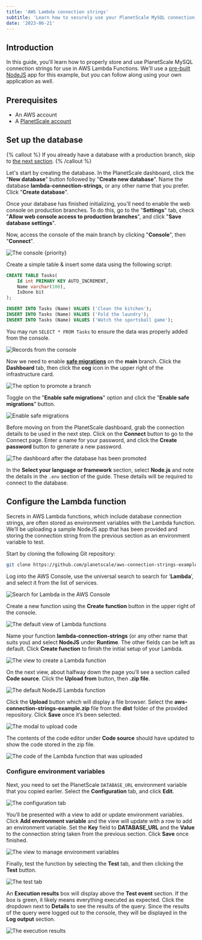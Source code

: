 ```yaml
---
title: 'AWS Lambda connection strings'
subtitle: 'Learn how to securely use your PlanetScale MySQL connection strings with AWS Lambda Functions'
date: '2023-06-21'
---
```


## Introduction

In this guide, you'll learn how to properly store and use PlanetScale MySQL connection strings for use in AWS Lambda Functions. We'll use a [pre-built NodeJS](https://github.com/planetscale/aws-connection-strings-example) app for this example, but you can follow along using your own application as well.

## Prerequisites

- An AWS account
- A [PlanetScale account](https://auth.planetscale.com/sign-up)

## Set up the database

{% callout %}
If you already have a database with a production branch, skip to [the next section](#configure-the-lambda-function).
{% /callout %}

Let's start by creating the database. In the PlanetScale dashboard, click the "**New database**" button followed by "**Create new database**". Name the database **lambda-connection-strings,** or any other name that you prefer. Click "**Create database**".

Once your database has finished initializing, you'll need to enable the web console on production branches. To do this, go to the "**Settings**" tab, check "**Allow web console access to production branches**", and click "**Save database settings**".

Now, access the console of the main branch by clicking "**Console**", then "**Connect**".

![The console {priority}](/assets/docs/tutorials/aws-lambda-connection-strings/console-3.png)

Create a simple table & insert some data using the following script:

```sql
CREATE TABLE Tasks(
	Id int PRIMARY KEY AUTO_INCREMENT,
	Name varchar(100),
	IsDone bit
);

INSERT INTO Tasks (Name) VALUES ('Clean the kitchen');
INSERT INTO Tasks (Name) VALUES ('Fold the laundry');
INSERT INTO Tasks (Name) VALUES ('Watch the sportsball game');
```

You may run `SELECT * FROM Tasks` to ensure the data was properly added from the console.

![Records from the console](/assets/docs/tutorials/aws-lambda-connection-strings/select.png)

Now we need to enable [**safe migrations**](/docs/concepts/safe-migrations) on the **main** branch. Click the **Dashboard** tab, then click the **cog** icon in the upper right of the infrastructure card.

![The option to promote a branch](/assets/docs/tutorials/aws-lambda-connection-strings/production-2.png)

Toggle on the "**Enable safe migrations**" option and click the "**Enable safe migrations**" button.

![Enable safe migrations](/assets/docs/tutorials/aws-lambda-connection-strings/safe-migrations-2.png)

Before moving on from the PlanetScale dashboard, grab the connection details to be used in the next step. Click on the **Connect** button to go to the Connect page. Enter a name for your password, and click the **Create password** button to generate a new password.

![The dashboard after the database has been promoted](/assets/docs/tutorials/aws-lambda-connection-strings/promoted-2.png)

In the **Select your language or framework** section, select **Node.js** and note the details in the `.env` section of the guide. These details will be required to connect to the database.

## Configure the Lambda function

Secrets in AWS Lambda functions, which include database connection strings, are often stored as environment variables with the Lambda function. We’ll be uploading a sample NodeJS app that has been provided and storing the connection string from the previous section as an environment variable to test.

Start by cloning the following Git repository:

```bash
git clone https://github.com/planetscale/aws-connection-strings-example.git
```

Log into the AWS Console, use the universal search to search for ‘**Lambda**’, and select it from the list of services.

![Search for Lambda in the AWS Console](/assets/docs/tutorials/aws-lambda-connection-strings/aws.png)

Create a new function using the **Create function** button in the upper right of the console.

![The default view of Lambda functions](/assets/docs/tutorials/aws-lambda-connection-strings/functions.png)

Name your function **lambda-connection-strings** (or any other name that suits you) and select **NodeJS** under **Runtime**. The other fields can be left as default. Click **Create function** to finish the initial setup of your Lambda.

![The view to create a Lambda function](/assets/docs/tutorials/aws-lambda-connection-strings/create-function.png)

On the next view, about halfway down the page you’ll see a section called **Code source**. Click the **Upload from** button, then **.zip file**.

![The default NodeJS Lambda function](/assets/docs/tutorials/aws-lambda-connection-strings/node.png)

Click the **Upload** button which will display a file browser. Select the **aws-connection-strings-example.zip** file from the **dist** folder of the provided repository. Click **Save** once it’s been selected.

![The modal to upload code](/assets/docs/tutorials/aws-lambda-connection-strings/upload.png)

The contents of the code editor under **Code source** should have updated to show the code stored in the zip file.

![The code of the Lambda function that was uploaded](/assets/docs/tutorials/aws-lambda-connection-strings/source.png)

### Configure environment variables

Next, you need to set the PlanetScale `DATABASE_URL` environment variable that you copied earlier. Select the **Configuration** tab, and click **Edit**.

![The configuration tab](/assets/docs/tutorials/aws-lambda-connection-strings/configuration.png)

You’ll be presented with a view to add or update environment variables. Click **Add environment variable** and the view will update with a row to add an environment variable. Set the **Key** field to **DATABASE_URL** and the **Value** to the connection string taken from the previous section. Click **Save** once finished.

![The view to manage environment variables](/assets/docs/tutorials/aws-lambda-connection-strings/environment-variables.png)

Finally, test the function by selecting the **Test** tab, and then clicking the **Test** button.

![The test tab](/assets/docs/tutorials/aws-lambda-connection-strings/test.png)

An **Execution results** box will display above the **Test event** section. If the box is green, it likely means everything executed as expected. Click the dropdown next to **Details** to see the results of the query. Since the results of the query were logged out to the console, they will be displayed in the **Log output** section.

![The execution results](/assets/docs/tutorials/aws-lambda-connection-strings/success.png)
